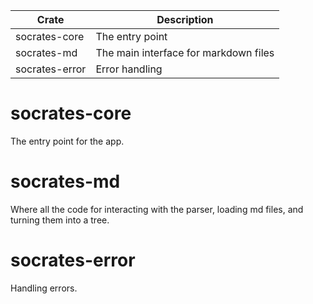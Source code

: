 | Crate   | Description    |
|--------------- | --------------- |
| socrates-core | The entry point |
| socrates-md | The main interface for markdown files |
| socrates-error | Error handling |

# socrates-core

The entry point for the app.

# socrates-md

Where all the code for interacting with the parser, loading md files, and turning them into a tree.

# socrates-error

Handling errors.

